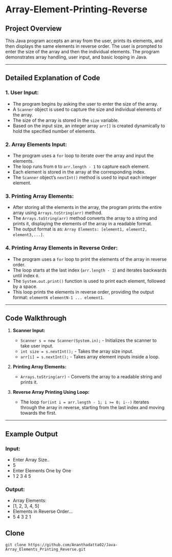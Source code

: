 


# Array-Element-Printing-Reverse

## **Project Overview**

This Java program accepts an array from the user, prints its elements, and then displays the same elements in reverse order. The user is prompted to enter the size of the array and then the individual elements. The program demonstrates array handling, user input, and basic looping in Java.

---

## **Detailed Explanation of Code**

### 1. **User Input:**
   - The program begins by asking the user to enter the size of the array.
   - A `Scanner` object is used to capture the size and individual elements of the array.
   - The size of the array is stored in the `size` variable.
   - Based on the input size, an integer array `arr[]` is created dynamically to hold the specified number of elements.

### 2. **Array Elements Input:**
   - The program uses a `for` loop to iterate over the array and input the elements.
   - The loop runs from `0` to `arr.length - 1` to capture each element.
   - Each element is stored in the array at the corresponding index.
   - The `Scanner` object’s `nextInt()` method is used to input each integer element.

### 3. **Printing Array Elements:**
   - After storing all the elements in the array, the program prints the entire array using `Arrays.toString(arr)` method.
   - The `Arrays.toString(arr)` method converts the array to a string and prints it, displaying the elements of the array in a readable format.
   - The output format is as: `Array Elements: [element1, element2, element3,...]`.

### 4. **Printing Array Elements in Reverse Order:**
   - The program uses a `for` loop to print the elements of the array in reverse order.
   - The loop starts at the last index (`arr.length - 1`) and iterates backwards until index `0`.
   - The `System.out.print()` function is used to print each element, followed by a space.
   - This loop prints the elements in reverse order, providing the output format: `elementN elementN-1 ... element1`.

---

## **Code Walkthrough**

1. **Scanner Input:**
   - `Scanner s = new Scanner(System.in);` - Initializes the scanner to take user input.
   - `int size = s.nextInt();` - Takes the array size input.
   - `arr[i] = s.nextInt();` - Takes array element inputs inside a loop.

2. **Printing Array Elements:**
   - `Arrays.toString(arr)` - Converts the array to a readable string and prints it.

3. **Reverse Array Printing Using Loop:**
   - The loop `for(int i = arr.length - 1; i >= 0; i--)` iterates through the array in reverse, starting from the last index and moving towards the first.

---

## **Example Output**

### **Input:**
- Enter Array Size.. 
- 5 
- Enter Elements One by One 
- 1 2 3 4 5

### **Output:**
- Array Elements: 
- [1, 2, 3, 4, 5] 
- Elements in Reverse Order... 
- 5 4 3 2 1

## Clone
```
git clone https://github.com/Ananthadatta02/Java-Array_Elements_Printing_Reverse.git
```
